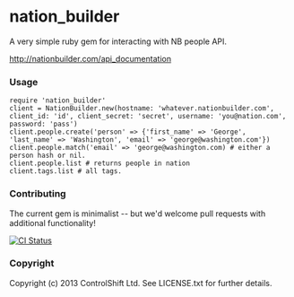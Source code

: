 # nation_builder

A very simple ruby gem for interacting with NB people API. 

http://nationbuilder.com/api_documentation

### Usage

```
require 'nation_builder'
client = NationBuilder.new(hostname: 'whatever.nationbuilder.com', client_id: 'id', client_secret: 'secret', username: 'you@nation.com', password: 'pass')
client.people.create('person' => {'first_name' => 'George', 'last_name' => 'Washington', 'email' => 'george@washington.com'})
client.people.match('email' => 'george@washington.com) # either a person hash or nil. 
client.people.list # returns people in nation
client.tags.list # all tags.
```

### Contributing 

The current gem is minimalist -- but we'd welcome pull requests with additional functionality!

[![CI Status](https://github.com/controlshift/nation_builder/actions/workflows/ci.yml/badge.svg)](https://github.com/controlshift/nation_builder/actions/workflows/ci.yml)

### Copyright

Copyright (c) 2013 ControlShift Ltd. See LICENSE.txt for
further details.

